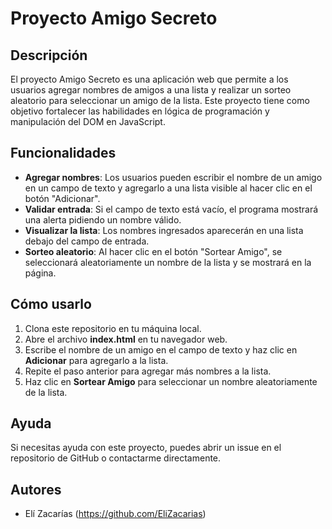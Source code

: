 # Proyecto Amigo Secreto

## Descripción

El proyecto Amigo Secreto es una aplicación web que permite a los usuarios agregar nombres de amigos a una lista y realizar un sorteo aleatorio para seleccionar un amigo de la lista. 
Este proyecto tiene como objetivo fortalecer las habilidades en lógica de programación y manipulación del DOM en JavaScript.

## Funcionalidades

- **Agregar nombres**: Los usuarios pueden escribir el nombre de un amigo en un campo de texto y agregarlo a una lista visible al hacer clic en el botón "Adicionar".
- **Validar entrada**: Si el campo de texto está vacío, el programa mostrará una alerta pidiendo un nombre válido.
- **Visualizar la lista**: Los nombres ingresados aparecerán en una lista debajo del campo de entrada.
- **Sorteo aleatorio**: Al hacer clic en el botón "Sortear Amigo", se seleccionará aleatoriamente un nombre de la lista y se mostrará en la página.

## Cómo usarlo

1. Clona este repositorio en tu máquina local.
2. Abre el archivo **index.html** en tu navegador web.
3. Escribe el nombre de un amigo en el campo de texto y haz clic en **Adicionar** para agregarlo a la lista.
4. Repite el paso anterior para agregar más nombres a la lista.
5. Haz clic en **Sortear Amigo** para seleccionar un nombre aleatoriamente de la lista.

## Ayuda

Si necesitas ayuda con este proyecto, puedes abrir un issue en el repositorio de GitHub o contactarme directamente.

## Autores

- Elí Zacarías (https://github.com/EliZacarias)
